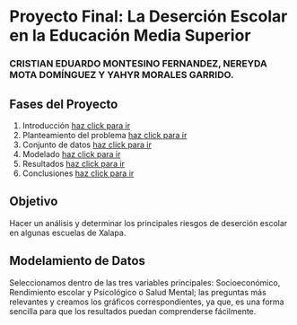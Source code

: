 # Proyecto Final: La Deserción Escolar en la Educación Media Superior
### CRISTIAN EDUARDO MONTESINO FERNANDEZ, NEREYDA MOTA DOMÍNGUEZ Y YAHYR MORALES GARRIDO.
## Fases del Proyecto
1. Introducción [haz click para ir](Introducción.md)
2. Planteamiento del problema [haz click para ir]()
4. Conjunto de datos [haz click para ir](Conjuntodedatos.md)
5. Modelado [haz click para ir](Modelado.md)
6. Resultados [haz click para ir](Resultados.md)
7. Conclusiones [haz click para ir](Conclusiones.md)

## Objetivo
Hacer un análisis y determinar los principales riesgos de deserción escolar en algunas escuelas de Xalapa.

## Modelamiento de Datos
Seleccionamos dentro de las tres variables principales: Socioeconómico, Rendimiento escolar y Psicológico o Salud Mental; las preguntas más relevantes y creamos los gráficos correspondientes, ya que, es una forma sencilla para que los resultados puedan comprenderse fácilmente.
